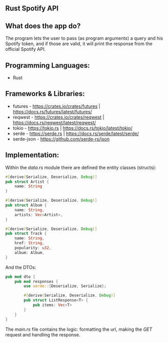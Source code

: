 ## Rust Spotify API

## What does the app do?
The program lets the user to pass (as program arguments) a query and his Spotify token, and if those are valid, it will print the response from the official Spotify API.

## Programming Languages:
- Rust

## Frameworks & Libraries:
- futures - https://crates.io/crates/futures | https://docs.rs/futures/latest/futures/
- reqwest - https://crates.io/crates/reqwest | https://docs.rs/reqwest/latest/reqwest/
- tokio - https://tokio.rs | https://docs.rs/tokio/latest/tokio/
- serde - https://serde.rs | https://docs.rs/serde/latest/serde/
- serde-json - https://github.com/serde-rs/json

## Implementation:
Within the *data.rs* module there are defined the entity classes (structs):
```rust
#[derive(Serialize, Deserialize, Debug)]
pub struct Artist {
    name: String
}

#[derive(Serialize, Deserialize, Debug)]
pub struct Album {
    name: String,
    artists: Vec<Artist>,
}

#[derive(Serialize, Deserialize, Debug)]
pub struct Track {
    name: String,
    href: String,
    popularity: u32,
    album: Album,
}
```
And the DTOs:
```rust
pub mod dto {
    pub mod responses {
        use serde::{Deserialize, Serialize};

        #[derive(Serialize, Deserialize, Debug)]
        pub struct ListResponse<T> {
            pub items: Vec<T>
        }
    }
}
```
The *main.rs* file contains the logic: formatting the url, making the *GET* request and handling the response.
